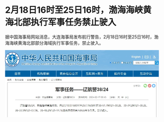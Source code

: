 # 2月18日16时至25日16时，渤海海峡黄海北部执行军事任务禁止驶入

据中国海事局网站消息，大连海事局发布航行警告，2月18日16时至25日16时，渤海海峡黄海北部部分海域执行军事任务，禁止驶入。

![281ec9559fdb5a59c79123073f180445.jpg](https://raw.githubusercontent.com/qqhsx/qqnews_image/main/2024/02/18/2月18日16时至25日16时，渤海海峡黄海北部执行军事任务禁止驶入/281ec9559fdb5a59c79123073f180445.jpg)

